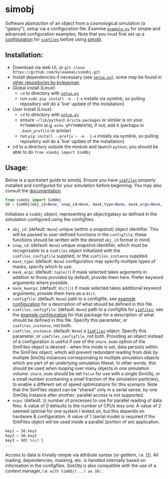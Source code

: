 # simobj
Software abstraction of an object from a cosmological simulation (a "galaxy"), setup via a configuration file. Examine [`example.py`](https://github.com/kyleaoman/simobj/blob/master/simobj/configs/example.py) for simple and advanced configuration examples. Note that you must first set up a [configuration]() for [`simfiles`](https://github.com/kyleaoman/simfiles) before using [simobj](https://github.com/kyleaoman/simobj).

## Installation:
 - Download via web UI, or `git clone https://github.com/kyleaoman/simobj.git`
 - Install dependencies if necessary (see [`setup.py`](https://github.com/kyleaoman/simobj/blob/master/setup.py)), some may be found in [other repositories by kyleaoman](https://github.com/kyleaoman?tab=repositories)
 - Global install (Linux): 
   - `cd` to directory with [`setup.py`](https://github.com/kyleaoman/simobj/blob/master/setup.py)
   - run `sudo pip install -e .` (`-e` installs via symlink, so pulling repository will do a 'live' update of the installation)
 - User install (Linux):
   - `cd` to directory with [`setup.py`](https://github.com/kyleaoman/simobj/blob/master/setup.py)
   - ensure `~/lib/python3.6/site-packages` or similar is on your `PYTHONPATH` (e.g. `echo $PYTHONPATH`), if not, add it (perhaps in `.bash_profile` or similar)
   - run `pip install --prefix ~ -e .` (`-e` installs via symlink, so pulling repository will do a 'live' update of the installation)
 - cd to a directory outside the module and launch `python`; you should be able to do `from simobj import SimObj`
 
 ## Usage:

Below is a quickstart guide to simobj. Ensure you have [`simfiles`](https://github.com/kyleaoman/simfiles) properly installed and configured for your simulation before beginning. You may also consult the [documentation](https://kyleaoman.github.io/simobj).

```python
from simobj import SimObj
SO = SimObj(obj_id=None, snap_id=None, mask_type=None, mask_args=None, mask_kwargs=None, configfile=None, simfiles_configfile=None, simfiles_instance=None, ncpu=2)
```

Initializes a `SimObj` object, representing an object/galaxy as defined in the simulation configured using the configfiles.
 - `obj_id`: (default: `None`) unique (within a snapshot) object identifier. This will be passed to user-defined functions in the `configfile`; these functions should be written with the desired `obj_id` format in mind.
 - `snap_id`: (default: `None`) unique snapshot identifier, which must be recognizable to a `SimFiles` object initialized with the `simfiles_configfile` supplied, or the `simfiles_instance` supplied.
 - `mask_type`: (default: `None`) configuration may specify multiple types of masks, specify which to use.
 - `mask_args`: (default: `tuple()`) if mask selected takes arguments in addition to those provided by default, provide them here. Prefer keyword arguments where possible.
 - `mask_kwargs`: (default: `dict()`) if mask selected takes additional keyword arguments, provide them here as a `dict`.
 - `configfile`: (default: `None`) path to a configfile; see [example configuration](https://github.com/kyleaoman/simobj/blob/master/simobj/configs/example.py) for a description of what should be defined in this file.
 - `simfiles_configfile`: (default: `None`) path to a configfile for [`simfiles`](https://github.com/kyleaoman/simfiles); see the [example configuration](https://github.com/kyleaoman/simfiles/blob/master/simfiles/configs/example.py) for that package for a description of what should be defined in this file. Specify this parameter, or `simfiles_instance`, not both.
 - `simfiles_instance`: (default: `None`) a [`SimFiles`](https://github.com/kyleaoman/simfiles) object. Specify this parameter, or `simfiles_configfile`, not both. Providing an object instead of a configuration is useful if use of the `share_mode` option of the SimFiles object is desired - when this mode is set, data persists within the SimFiles object, which will prevent redundant reading from disk by multiple SimObj instances corresponding to multiple simulation objects which are part of an underlying simulation fileset. In other words, this should be used when looping over many objects in one simulation volume. `share_mode` should be set `False` for use with a single SimObj, or a small number (containing a small fraction of the simulation particles), to enable a different set of speed optimizations for this scenario. Note that the SimFiles object can be "shared" only in a serial sense, by one SimObj instance after another; parallel access is not supported.
 - `ncpu`: (default: `2`) number of processes to use for parallel reading of data files. A value of 0 defaults to the number of CPUs less one. A value of 2 seemed optimal for one system I tested on, but this depends on hardware & configuration. A value of 1 (serial mode) is required if the SimFiles object will be used inside a parallel (portion of an) application.
 
 ```python
 key1 = SO.key1
 key2 = SO.key2
 key3 = SO['key3']
 ...
 ```
Access to data is trivially simple via attribute syntax (or getitem, i.e. []). All loading, dependencies, masking, etc. is handled internally based on information in the configfiles. SimObj is also compatible with the use of a context manager, i.e. `with SimObj(...) as SO:`.
